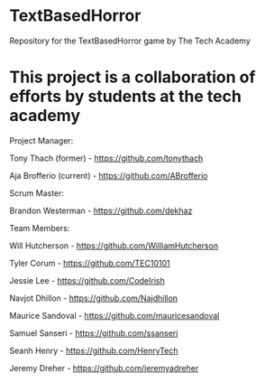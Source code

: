 # TextBasedHorror
Repository for the TextBasedHorror game by The Tech Academy

# This project is a collaboration of efforts by students at the tech academy
Project Manager:

Tony Thach (former) - https://github.com/tonythach

Aja Brofferio (current) - https://github.com/ABrofferio


Scrum Master:

Brandon Westerman - https://github.com/dekhaz


Team Members:

Will Hutcherson - https://github.com/WilliamHutcherson

Tyler Corum - https://github.com/TEC10101

Jessie Lee - https://github.com/CodeIrish

Navjot Dhillon - https://github.com/Najdhillon

Maurice Sandoval - https://github.com/mauricesandoval

Samuel Sanseri - https://github.com/ssanseri

Seanh Henry - https://github.com/HenryTech

Jeremy Dreher - https://github.com/jeremyadreher





 
 
 
 
 
 
